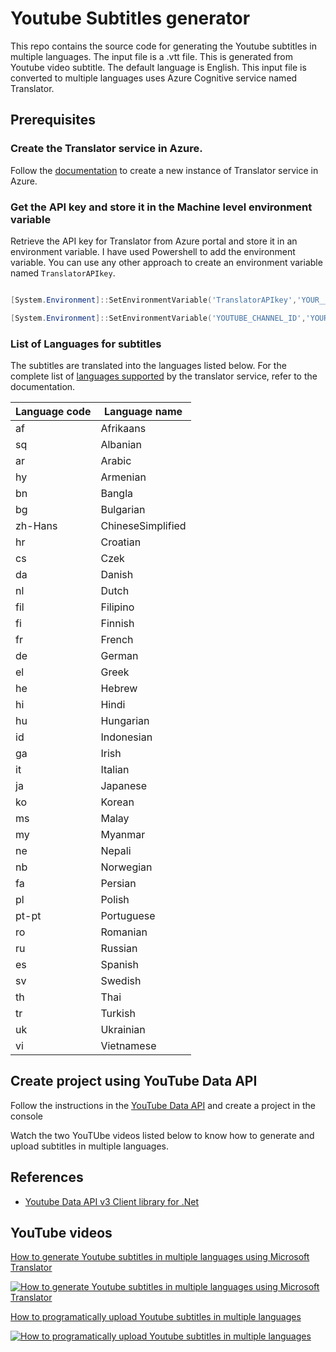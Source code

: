 # Youtube Subtitles generator

This repo contains the source code for generating the Youtube subtitles in multiple languages. The input file is a .vtt file. This is generated from Youtube video subtitle.
The default language is English. This input file is converted to multiple languages uses Azure Cognitive service named Translator.

## Prerequisites

### Create the Translator service in Azure.
Follow the [documentation](https://docs.microsoft.com/en-ca/azure/cognitive-services/translator/quickstart-translator) to create a new instance of Translator service in Azure.

### Get the API key and store it in the Machine level environment variable
Retrieve the API key for Translator from Azure portal and store it in an environment variable.
I have used Powershell to add the environment variable. You can use any other approach to create an environment variable named `TranslatorAPIkey`.

```Powershell

[System.Environment]::SetEnvironmentVariable('TranslatorAPIkey','YOUR__API__KEY', 'Machine')

[System.Environment]::SetEnvironmentVariable('YOUTUBE_CHANNEL_ID','YOUR__API__KEY', 'Machine')

```

### List of Languages for subtitles

The subtitles are translated into the languages listed below.
For the complete list of [languages supported](https://docs.microsoft.com/en-ca/azure/cognitive-services/translator/language-support) by the translator service, refer to the documentation.

| Language code | Language name |
| ---           | ---           |
| af            | Afrikaans     |
| sq            | Albanian      |
| ar            | Arabic        |
| hy            | Armenian      |
| bn            | Bangla        |
| bg            | Bulgarian     |
| zh-Hans       | ChineseSimplified |
| hr            | Croatian      |
| cs            | Czek          |
| da            | Danish        |
| nl            | Dutch         |
| fil           | Filipino      |
| fi            | Finnish       |
| fr            | French        |
| de            | German        |
| el            | Greek         |
| he            | Hebrew        |
| hi            | Hindi         |
| hu            | Hungarian     |
| id            | Indonesian    |
| ga            | Irish         |
| it            | Italian       |
| ja            | Japanese      |
| ko            | Korean        |
| ms            | Malay         |
| my            | Myanmar       |
| ne            | Nepali        |
| nb            | Norwegian     |
| fa            | Persian       |
| pl            | Polish        |
| pt-pt         | Portuguese    |
| ro            | Romanian      |
| ru            | Russian       |
| es            | Spanish       |
| sv            | Swedish       |
| th            | Thai          |
| tr            | Turkish       |
| uk            | Ukrainian     |
| vi            | Vietnamese    |

## Create project using YouTube Data API
Follow the instructions in the [YouTube Data API](https://developers.google.com/youtube/v3/getting-started) and create a project in the console

Watch the two YouTUbe videos listed below to know how to generate and upload subtitles in multiple languages.

## References

- [Youtube Data API v3 Client library for .Net](https://developers.google.com/api-client-library/dotnet/apis/youtube/v3)

## YouTube videos

[How to generate Youtube subtitles in multiple languages using Microsoft Translator](https://youtu.be/LJadZFQiHCI)

[![How to generate Youtube subtitles in multiple languages using Microsoft Translator](/images/generate-Youtube-Subtitles.png)](https://youtu.be/LJadZFQiHCI)

[How to programatically upload Youtube subtitles in multiple languages](https://youtu.be/aJPMFAIsApY)

[![How to programatically upload Youtube subtitles in multiple languages](/images/upload-multiple-subtitle.png)](https://youtu.be/aJPMFAIsApY)
